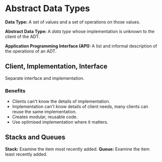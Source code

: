 # Abstract Data Types

**Data Type:** A set of values and a set of operations on those values.

**Abstract Data Type:** A *data type* whose implementation is unknown to the client of the ADT.

**Application Programming Interface (API):** A list and informal description of the operations of an ADT.

## Client, Implementation, Interface
Separate interface and implementation.

### Benefits
- Clients can't know the details of implementation.
- Implementation can't know details of client needs, many clients can reuse the same implementation.
- Creates modular, reusable code.
- Use optimised implementation where it matters.

## Stacks and Queues
**Stack:** Examine the item most recently added.
**Queue:** Examine the item least recently added.
